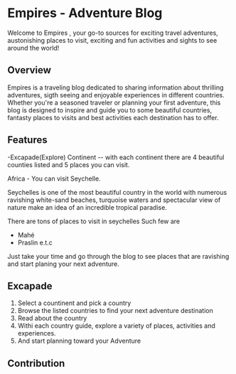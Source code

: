 # Empires  - Adventure Blog

Welcome to Empires , your go-to sources for exciting travel adventures, austonishing places to visit, exciting and fun activities and sights to see around the world!


## Overview

Empires is a traveling blog dedicated to sharing information about thrilling adventures, sigth seeing and enjoyable experiences in different countries. Whether you're a seasoned traveler or planning your first adventure, this blog is designed to inspire and guide you to some beautiful countries, fantasty places to visits and best activities each destination has to offer.


## Features

-Excapade(Explore) Continent -- with each continent there are 4 beautiful counties listed and 5 places you can visit.

Africa - You can visit Seychelle.

Seychelles is one of the most beautiful country in the world with numerous ravishing white-sand beaches, turquoise waters and spectacular view of nature make an idea of an incredible tropical paradise.

There are tons of places to visit in seychelles
Such few are 
- Mahé                 
- Praslin   e.t.c

Just take your time and go through the blog to see places that are ravishing and start planing your next adventure.

## Excapade

1. Select a countinent and pick a country
2. Browse the listed countries to find your next adventure destination
3. Read about the country 
4. Withi each country guide, explore a variety of places, activities and experiences.
5. And start planning toward your Adventure


## Contribution


